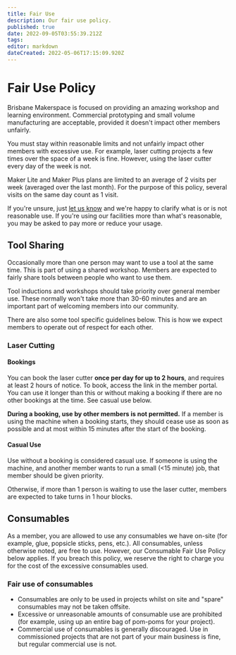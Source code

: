 ```yaml
---
title: Fair Use
description: Our fair use policy.
published: true
date: 2022-09-05T03:55:39.212Z
tags: 
editor: markdown
dateCreated: 2022-05-06T17:15:09.920Z
---
```


# Fair Use Policy
Brisbane Makerspace is focused on providing an amazing workshop and learning environment. Commercial prototyping and small volume manufacturing are acceptable, provided it doesn't impact other members unfairly.

You must stay within reasonable limits and not unfairly impact other members with excessive use. For example, laser cutting projects a few times over the space of a week is fine. However, using the laser cutter every day of the week is not.

Maker Lite and Maker Plus plans are limited to an average of 2 visits per week (averaged over the last month). For the purpose of this policy, several visits on the same day count as 1 visit.

If you're unsure, just [let us know](https://brisbanemaker.space/contact) and we're happy to clarify what is or is not reasonable use. If you're using our facilities more than what's reasonable, you may be asked to pay more or reduce your usage.

## Tool Sharing
Occasionally more than one person may want to use a tool at the same time. This is part of using a shared workshop. Members are expected to fairly share tools between people who want to use them.

Tool inductions and workshops should take priority over general member use. These normally won't take more than 30-60 minutes and are an important part of welcoming members into our community.

There are also some tool specific guidelines below. This is how we expect members to operate out of respect for each other.

### Laser Cutting
#### Bookings
You can book the laser cutter **once per day for up to 2 hours**, and requires at least 2 hours of notice. To book, access the link in the member portal. You can use it longer than this or without making a booking if there are no other bookings at the time. See casual use below.

**During a booking, use by other members is not permitted.** If a member is using the machine when a booking starts, they should cease use as soon as possible and at most within 15 minutes after the start of the booking.

#### Casual Use
Use without a booking is considered casual use. If someone is using the machine, and another member wants to run a small (<15 minute) job, that member should be given priority.

Otherwise, if more than 1 person is waiting to use the laser cutter, members are expected to take turns in 1 hour blocks.

## Consumables
As a member, you are allowed to use any consumables we have on-site (for example, glue, popsicle sticks, pens, etc.). All consumables, unless otherwise noted, are free to use. However, our Consumable Fair Use Policy below applies. If you breach this policy, we reserve the right to charge you for the cost of the excessive consumables used.

### Fair use of consumables
* Consumables are only to be used in projects whilst on site and "spare" consumables may not be taken offsite.
* Excessive or unreasonable amounts of consumable use are prohibited (for example, using up an entire bag of pom-poms for your project).
* Commercial use of consumables is generally discouraged. Use in commissioned projects that are not part of your main business is fine, but regular commercial use is not.